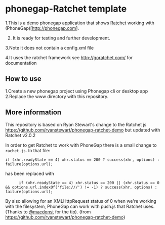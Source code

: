 # phonegap-Ratchet template
1.This is a demo phonegap application  that shows [Ratchet](https://github.com/maker/ratchet) working with (PhoneGap)[http://phonegap.com]. 

2. It is ready for testing and further development.

3.Note it does not contain a config.xml file

4.It uses the ratchet framework see http://goratchet.com/ for documentation

How to use
----------
1.Create a new phonegap project using Phonegap cli or desktop app 
2.Replace the www directory with this repository.

More information
----------
This repository is based on Ryan Stewart's change to the Ratchet js https://github.com/ryanstewart/phonegap-ratchet-demo but updated with Ratchet v2.0.2

In order to get Ratchet to work with PhoneGap there is a small change to `rachet.js`. In that file:

`if (xhr.readyState == 4) xhr.status == 200 ? success(xhr, options) : failure(options.url);`

has been replaced with

`      if (xhr.readyState == 4) xhr.status == 200 || (xhr.status == 0 && options.url.indexOf('file:///') != -1) ? success(xhr, options) : failure(options.url);`

By also allowing for an XMLHttpRequest status of 0 when we're working with the filesystem, PhoneGap can work with push.js that Ratchet uses. (Thanks to [@macdonst](https://twitter.com/macdonst) for the tip).
(from https://github.com/ryanstewart/phonegap-ratchet-demo)
